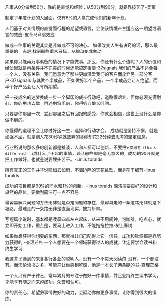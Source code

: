 凡事从0分做到50分，靠的是直觉和经验；从50分到90分，就要靠技艺了-吴军

制定了年度计划的人里面，仅有8%的人能完成他们的新年计划。

人们基于对某情境的直觉而行程的期望或语言，会使该情境产生适应这一期望或语言的效应-皮革马利翁效应

做成一件事的关键其实是非做成不可的决心。
如果改变人生有诀窍的话，那么最重要的一点是:找到那些重大目标，从被动变成主动

如果你只能再万事俱备的情况下才能做事，那么，你还有什么价值呢？人的价值和经侦里就是再条件并不完美的时候还能搞定事情-37signals
我们的产品不适合每一个人，没有关系，我们愿意为了那些更加深爱我们的客户而放弃另一部分客户-37signals
与其做个半成品，不如做好半个产品，一个半成品会让人绝望，而半个好产品会让人有所期望。

把一夜成名的迷梦换成一步一个脚印的成长行动吧，道路很艰难，但你必须充满耐心，你的用功去做，再遇到伯乐前，你得努力很长时间。

只要那你那里一次，尝到那里之后有回报的感受，你就会相信，这世上没什么是你做不到的。

你懂得的道理不会让你过好这一生，选择和行动才会。
成功就是坚持不懈，就是顽强不屈，就是别人花30秒钟就放弃的事你却花22分钟去思考的坚定信念。

行业所说的那么多的创新都是扯谈，人和人都可以创新，不要把`另类思考（think different）`当成什么了不起的事情，谈论那些都是毫无意义的。成功的99%就是把工作做好，也就是说要埋头苦干。-Linus toralds

所有真正的工作并非说嗯如云如雨，不着边际的天花乱坠，而是在于细节-linus toralds

成功的项目都是99%的汗水和1%的创新。-linus toralds
简洁需要良好的设计和卓然的品位，要做到简洁可一点不容易

最容易解决问题的方法无非就是否定问题的存在，最容易走的一条道路无非就是下坡路，最难走的一条路无非是直面现实，披荆斩棘。

写短篇小说时，基本都是凌晨四点左右起床，从来不用闹钟，泡咖啡，吃点心，就立即开始工作，重点是，要马上进入工作，不能拖拖拉拉-树上春树



如果你想获得你想要的东西，那就得让自己配得上它。信任，成功和钦佩都是靠努力获得的 -查理芒格
一个人想要在一个领域获得过人的成就，注定要学会读书和终生学习

我这辈子遇到的来自各行各业的聪明人，没有一个不每天阅读的-没有，一个都没有。而沃伦读书之多，可能卉让你感到吃惊，他是一本长了两条腿的书-查理芒格

一个人只有严于律己，常年累月的专注于做好一件事情，并且坚持终生读书学习，才能享有随之而来的成功，荣誉和认可。

你的责任心，希望把事情做好的动力，会驱动你做更多事情，让你得到很大的锻炼。


